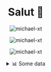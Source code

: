 <h1 align="center">Salut 👋</h1>

<p align="center"> <img src="https://komarev.com/ghpvc/?username=michael-xt" alt="michael-xt" /> 
</p>

<p align="center"><img align="center" src="https://github-readme-stats.vercel.app/api/top-langs/?username=michael-xt&layout=compact&theme=dark&show_icons=true" alt="michael-xt" /></p>
<p align="center"><img align="center" src="https://github-readme-stats.vercel.app/api?username=michael-xt&show_icons=true&theme=dark&show_icons=true" alt="michael-xt" /></p>

<details align="center"><summary>📊 Some data</summary>
<p>

<!--START_SECTION:waka-->
![Code Time](http://img.shields.io/badge/Code%20Time-387%20hrs%2058%20mins-blue)

**🐱 My GitHub Data** 

> 🏆 5 Contributions in the Year 2022
 > 
> 📦 16.6 MB Used in GitHub's Storage 
 > 
> 🚫 Not Opted to Hire
 > 
> 📜 8 Public Repositories 
 > 
> 🔑 35 Private Repositories  
 > 
**I'm an Early 🐤** 

```text
🌞 Morning    124 commits    ████████░░░░░░░░░░░░░░░░░   33.97% 
🌆 Daytime    93 commits     ██████░░░░░░░░░░░░░░░░░░░   25.48% 
🌃 Evening    144 commits    █████████░░░░░░░░░░░░░░░░   39.45% 
🌙 Night      4 commits      ░░░░░░░░░░░░░░░░░░░░░░░░░   1.1%

```
📅 **I'm Most Productive on Thursday** 

```text
Monday       31 commits     ██░░░░░░░░░░░░░░░░░░░░░░░   8.49% 
Tuesday      55 commits     ███░░░░░░░░░░░░░░░░░░░░░░   15.07% 
Wednesday    74 commits     █████░░░░░░░░░░░░░░░░░░░░   20.27% 
Thursday     77 commits     █████░░░░░░░░░░░░░░░░░░░░   21.1% 
Friday       51 commits     ███░░░░░░░░░░░░░░░░░░░░░░   13.97% 
Saturday     46 commits     ███░░░░░░░░░░░░░░░░░░░░░░   12.6% 
Sunday       31 commits     ██░░░░░░░░░░░░░░░░░░░░░░░   8.49%

```


📊 **This Week I Spent My Time On** 

```text
🔥 Editors: 
No Activity Tracked This Week

💻 Operating System: 
No Activity Tracked This Week

```

**I Mostly Code in JavaScript** 

```text
JavaScript               12 repos            ████████░░░░░░░░░░░░░░░░░   31.58% 
Java                     8 repos             █████░░░░░░░░░░░░░░░░░░░░   21.05% 
Vue                      5 repos             ███░░░░░░░░░░░░░░░░░░░░░░   13.16% 
Lua                      3 repos             ██░░░░░░░░░░░░░░░░░░░░░░░   7.89% 
C#                       3 repos             ██░░░░░░░░░░░░░░░░░░░░░░░   7.89%

```



 Last Updated on 16/03/2022 00:33:12 UTC
<!--END_SECTION:waka-->
</p>
